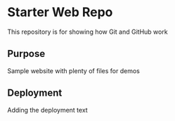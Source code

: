 # Starter Web Repo

This repository is for showing how Git and GitHub work

## Purpose

Sample website with plenty of files for demos

## Deployment

Adding the deployment text


